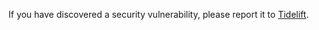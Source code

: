 If you have discovered a security vulnerability, please report it to [Tidelift](https://tidelift.com/security).
